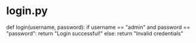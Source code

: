 # login.py

def login(username, password):
    if username == "admin" and password == "password":
        return "Login successful!"
    else:
        return "Invalid credentials"
